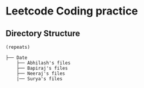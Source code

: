 # Leetcode Coding practice

## Directory Structure


```
(repeats)

├── Date
    ├── Abhilash's files
    ├── Bapiraj's files
    ├── Neeraj's files
    |── Surya's files
```

